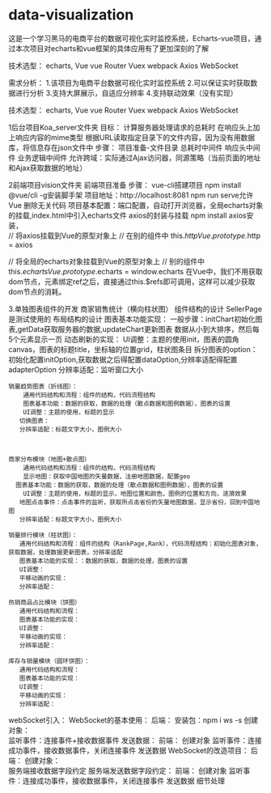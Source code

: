 # data-visualization
这是一个学习黑马的电商平台的数据可视化实时监控系统，Echarts-vue项目，通过本次项目对echarts和vue框架的具体应用有了更加深刻的了解

技术选型：
echarts,
Vue vue Router Vuex
webpack
Axios
WebSocket

需求分析：
1.该项目为电商平台数据可视化实时监控系统
2.可以保证实时获取数据进行分析
3.支持大屏展示，自适应分辨率
4.支持联动效果（没有实现）

技术选型：
echarts,
Vue vue Router Vuex
webpack
Axios
WebSocket

1后台项目Koa_server文件夹
目标：
    计算服务器处理请求的总耗时
    在响应头上加上响应内容的mime类型
    根据URL读取指定目录下的文件内容，因为没有用数据库，将信息存在json文件中
步骤：
    项目准备-文件目录
    总耗时中间件
    响应头中间件
    业务逻辑中间件
    允许跨域：实际通过Ajax访问器，同源策略（当前页面的地址和Ajax获取数据的地址）

2前端项目vision文件夹
前端项目准备
  步骤：
     vue-cli搭建项目 npm install @vue/cli -g安装脚手架 项目地址：http://localhost:8081  npm run serve允许Vue
     删除无关代码
    项目基本配置：端口配置，自动打开浏览器，全局echarts对象的挂载,index.html中引入echarts文件
    axios的封装与挂载 npm install axios安装，  
// 将axios挂载到Vue的原型对象上
    // 在别的组件中 this.$http
Vue.prototype.$http = axios

// 将全局的echarts对象挂载到Vue的原型对象上
// 别的组件中 this.$echarts
Vue.prototype.$echarts = window.echarts
 在Vue中，我们不用获取dom节点，元素绑定ref之后，直接通过this.$refs即可调用，这样可以减少获取dom节点的消耗。
    

3.单独图表组件的开发
    商家销售统计（横向柱状图）
         组件结构的设计 SellerPage是测试使用的
         布局结构的设计
         图表基本功能实现：
                      一般步骤：initChart初始化图表,getData获取服务器的数据,updateChart更新图表
         数据从小到大排序，然后每5个元素显示一页
         动态刷新的实现：
        UI调整：主题的使用init，图表的圆角canvas，图表的标题title，坐标轴的位置grid，柱状图条目
        拆分图表的option：初始化配置initOption,获取数据之后得配置dataOption,分辨率适配得配置adapterOption
        分辨率适配：监听窗口大小
          
    销量趋势图表（折线图）：
        通用代码结构和流程：组件的结构，代码流程结构
        图表基本功能：数据的获取，数据的处理（散点数据和图例数据），图表的设置
        UI调整：主题的使用，标题的显示
       切换图表：
       分辨率适配：标题文字大小，图例大小



    商家分布模块（地图+散点图）
        通用代码结构和流程：组件的结构，代码流程结构
        显示地图：获取中国地图的矢量数据，注册地图数据，配置geo
      图表基本功能：数据的获取，数据的处理（散点数据和图例数据），图表的设置
        UI调整：主题的使用，标题的显示，地图位置和颜色，图例的位置和方向，涟漪效果
       地图点击事件：点击事件的监听，获取所点击省份的矢量地图数据，显示省份，回到中国地图
       分辨率适配：标题文字大小，图例大小
        
    销量排行模块（柱状图）：
       通用代码结构和流程：组件的结构（RankPage,Rank），代码流程结构：初始化图表对象，获取数据，处理数据更新图表，分辨率适配
       图表基本功能的实现：：数据的获取，数据的处理，图表的设置
       UI调整：
       平移动画的实现：
       分辨率适配：

    热销商品占比模块（饼图）
       通用代码结构和流程：
       图表基本功能的实现：
       UI调整：
       平移动画的实现：
       分辨率适配：

    库存与销量模块（圆环饼图）：
       通用代码结构和流程：
       图表基本功能的实现：
       UI调整：
       平移动画的实现：
       分辨率适配：

webSocket引入：
    WebSocket的基本使用：
    后端：
          安装包：npm i ws -s
          创建对象：  
          监听事件：连接事件+接收数据事件
          发送数据：
   前端：
           创建对象
           监听事件：连接成功事件，接收数据事件，关闭连接事件
           发送数据
      WebSocket的改造项目：
    后端：
          创建对象：  
          服务端接收数据字段约定
          服务端发送数据字段约定：
   前端：
           创建对象
           监听事件：连接成功事件，接收数据事件，关闭连接事件
           发送数据
细节处理

